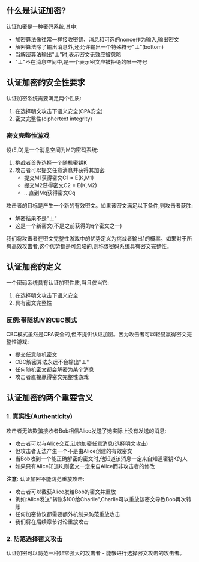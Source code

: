 ## 什么是认证加密?

认证加密是一种密码系统,其中:

- 加密算法像往常一样接收密钥、消息和可选的nonce作为输入,输出密文
- 解密算法除了输出消息外,还允许输出一个特殊符号"⊥"(bottom)
- 当解密算法输出"⊥"时,表示密文无效应被忽略
- "⊥"不在消息空间中,是一个表示密文应被拒绝的唯一符号

## 认证加密的安全性要求

认证加密系统需要满足两个性质:

1. 在选择明文攻击下语义安全(CPA安全)
2. 密文完整性(ciphertext integrity)

### 密文完整性游戏

设(E,D)是一个消息空间为M的密码系统:

1. 挑战者首先选择一个随机密钥K
2. 攻击者可以提交任意消息并获得其加密:
   - 提交M1获得密文C1 = E(K,M1)
   - 提交M2获得密文C2 = E(K,M2)
   - ...直到Mq获得密文Cq

攻击者的目标是产生一个新的有效密文。如果该密文满足以下条件,则攻击者获胜:
- 解密结果不是"⊥"
- 这是一个新密文(不是之前获得的q个密文之一)

我们将攻击者在密文完整性游戏中的优势定义为挑战者输出1的概率。如果对于所有高效攻击者,这个优势都是可忽略的,则称该密码系统具有密文完整性。

## 认证加密的定义

一个密码系统具有认证加密性质,当且仅当它:
1. 在选择明文攻击下语义安全
2. 具有密文完整性

### 反例:带随机IV的CBC模式

CBC模式虽然是CPA安全的,但不提供认证加密。因为攻击者可以轻易赢得密文完整性游戏:
- 提交任意随机密文
- CBC解密算法永远不会输出"⊥"
- 任何随机密文都会解密为某个消息
- 攻击者直接赢得密文完整性游戏

## 认证加密的两个重要含义

### 1. 真实性(Authenticity)

攻击者无法欺骗接收者Bob相信Alice发送了她实际上没有发送的消息:
- 攻击者可以与Alice交互,让她加密任意消息(选择明文攻击)
- 但攻击者无法产生一个不是由Alice创建的有效密文
- 当Bob收到一个能正确解密的密文时,他知道该消息一定来自知道密钥K的人
- 如果只有Alice知道K,则密文一定来自Alice而非攻击者的修改

**注意**: 认证加密不能防范重放攻击:
- 攻击者可以截获Alice发给Bob的密文并重放
- 例如:Alice发送"转账$100给Charlie",Charlie可以重放该密文导致Bob再次转账
- 任何加密协议都需要额外机制来防范重放攻击
- 我们将在后续章节讨论重放攻击

### 2. 防范选择密文攻击

认证加密可以防范一种非常强大的攻击者 - 能够进行选择密文攻击的攻击者。
